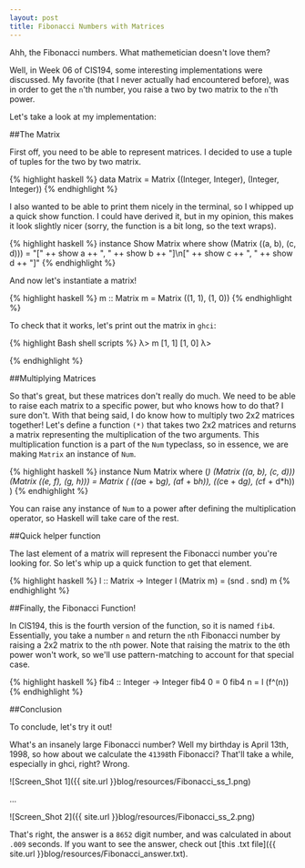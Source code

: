 ```yaml
---
layout: post
title: Fibonacci Numbers with Matrices
---
```


Ahh, the Fibonacci numbers. What mathemetician doesn't love them?

Well, in Week 06 of CIS194, some interesting implementations were discussed. My favorite (that I never actually had encountered before), was in order to get the `n`'th number, you raise a two by two matrix to the `n`'th power. 

Let's take a look at my implementation:

##The Matrix

First off, you need to be able to represent matrices. I decided to use a tuple of tuples for the two by two matrix. 

{% highlight haskell %}
data Matrix = Matrix ((Integer, Integer), (Integer, Integer))
{% endhighlight %}

I also wanted to be able to print them nicely in the terminal, so I whipped up a quick show function. I could have derived it, but in my opinion, this makes it look slightly nicer (sorry, the function is a bit long, so the text wraps). 

{% highlight haskell %}
instance Show Matrix where
	show (Matrix ((a, b), (c, d))) = "[" ++ show a ++ ", " ++ show b ++ "]\n[" ++ show c ++ ", " ++ show d ++ "]"
{% endhighlight %}

And now let's instantiate a matrix!

{% highlight haskell %}
m :: Matrix
m = Matrix ((1, 1), (1, 0))
{% endhighlight %}

To check that it works, let's print out the matrix in `ghci`:

{% highlight Bash shell scripts %}
λ> m
[1, 1]
[1, 0]
λ> 

{% endhighlight %}

##Multiplying Matrices

So that's great, but these matrices don't really do much. We need to be able to raise each matrix to a specific power, but who knows how to do that? I sure don't. With that being said, I do know how to multiply two 2x2 matrices together! Let's define a function `(*)` that takes two 2x2 matrices and returns a matrix representing the multiplication of the two arguments. This multiplication function is a part of the `Num` typeclass, so in essence, we are making `Matrix` an instance of `Num`. 

{% highlight haskell %}
instance Num Matrix where
	(*) (Matrix ((a, b), (c, d))) (Matrix ((e, f), (g, h))) = Matrix (
			((a*e + b*g), (a*f + b*h)), 
			((c*e + d*g), (c*f + d*h))
		)
{% endhighlight %}

You can raise any instance of `Num` to a power after defining the multiplication operator, so Haskell will take care of the rest.

##Quick helper function

The last element of a matrix will represent the Fibonacci number you're looking for. So let's whip up a quick function to get that element. 

{% highlight haskell %}
l :: Matrix -> Integer
l (Matrix m) = (snd . snd) m
{% endhighlight %}

##Finally, the Fibonacci Function!

In CIS194, this is the fourth version of the function, so it is named `fib4`. Essentially, you take a number `n` and return the `n`th Fibonacci number by raising a 2x2 matrix to the `n`th power. Note that raising the matrix to the `0`th power won't work, so we'll use pattern-matching to account for that special case.  

{% highlight haskell %}
fib4 :: Integer -> Integer
fib4 0 = 0
fib4 n = l (f^(n))
{% endhighlight %}

##Conclusion

To conclude, let's try it out!

What's an insanely large Fibonacci number? Well my birthday is April 13th, 1998, so how about we calculate the `41398`th Fibonacci? That'll take a while, especially in ghci, right? Wrong. 

![Screen_Shot 1]({{ site.url }}blog/resources/Fibonacci_ss_1.png)

...

![Screen_Shot 2]({{ site.url }}blog/resources/Fibonacci_ss_2.png)

That's right, the answer is a `8652` digit number, and was calculated in about `.009` seconds. If you want to see the answer, check out [this .txt file]({{ site.url }}blog/resources/Fibonacci_answer.txt). 

